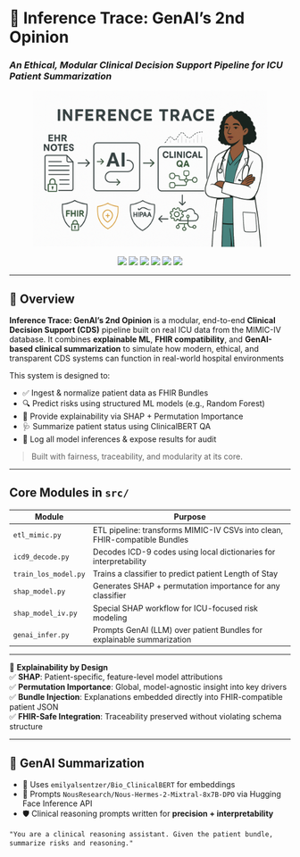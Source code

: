 # 🏥 Inference Trace: GenAI’s 2nd Opinion

### *An Ethical, Modular Clinical Decision Support Pipeline for ICU Patient Summarization*

<p align="center">
  <img src="assets/header_inferencetrace.png" alt="MIMIC-CDS Logo" width="420"/>
</p>

<p align="center">
  <img src="https://img.shields.io/badge/MIMIC--IV-v3.1-lightgrey" />
  <img src="https://img.shields.io/badge/FHIR-compliant-success" />
  <img src="https://img.shields.io/badge/Explainability-SHAP_%26_Permutation-blueviolet" />
  <img src="https://img.shields.io/badge/GenAI-HuggingFace_%26_ClinicalBERT-yellowgreen" />
  <img src="https://img.shields.io/badge/Python-3.10-blue" />
  <img src="https://img.shields.io/badge/License-MIT-green.svg" />
</p>

---

## 📌 Overview

**Inference Trace: GenAI’s 2nd Opinion** is a modular, end-to-end **Clinical Decision Support (CDS)** pipeline built on real ICU data from the MIMIC-IV database. It combines **explainable ML**, **FHIR compatibility**, and **GenAI-based clinical summarization** to simulate how modern, ethical, and transparent CDS systems can function in real-world hospital environments

This system is designed to:
- ✅ Ingest & normalize patient data as FHIR Bundles
- 🔍 Predict risks using structured ML models (e.g., Random Forest)
- 🧠 Provide explainability via SHAP + Permutation Importance
- 🩺 Summarize patient status using ClinicalBERT QA
- 📜 Log all model inferences & expose results for audit

> Built with fairness, traceability, and modularity at its core.

---

## Core Modules in `src/`

| Module | Purpose |
|--------|---------|
| `etl_mimic.py` | ETL pipeline: transforms MIMIC-IV CSVs into clean, FHIR-compatible Bundles |
| `icd9_decode.py` | Decodes ICD-9 codes using local dictionaries for interpretability |
| `train_los_model.py` | Trains a classifier to predict patient Length of Stay |
| `shap_model.py` | Generates SHAP + permutation importance for any classifier |
| `shap_model_iv.py` | Special SHAP workflow for ICU-focused risk modeling |
| `genai_infer.py` | Prompts GenAI (LLM) over patient Bundles for explainable summarization |

---

🧠 **Explainability by Design**  
✅ **SHAP**: Patient-specific, feature-level model attributions  
✅ **Permutation Importance**: Global, model-agnostic insight into key drivers  
✅ **Bundle Injection**: Explanations embedded directly into FHIR-compatible patient JSON  
✅ **FHIR-Safe Integration**: Traceability preserved without violating schema structure

---

## 🤖 GenAI Summarization

- 🧬 Uses `emilyalsentzer/Bio_ClinicalBERT` for embeddings
- 💬 Prompts `NousResearch/Nous-Hermes-2-Mixtral-8x7B-DPO` via Hugging Face Inference API
- 🛡️ Clinical reasoning prompts written for **precision + interpretability**

```text
"You are a clinical reasoning assistant. Given the patient bundle, summarize risks and reasoning."
